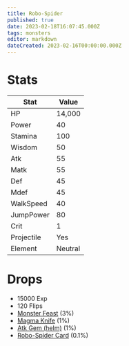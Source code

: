 ```yaml
---
title: Robo-Spider
published: true
date: 2023-02-18T16:07:45.000Z
tags: monsters
editor: markdown
dateCreated: 2023-02-16T00:00:00.000Z
---
```


# Stats
|Stat|Value|
|-|-|
|HP|14,000|
|Power|40|
|Stamina|100|
|Wisdom|50|
|Atk|55|
|Matk|55|
|Def|45|
|Mdef|45|
|WalkSpeed|40|
|JumpPower|80|
|Crit|1|
|Projectile|Yes|
|Element|Neutral|

# Drops
 * 15000 Exp
 * 120 Flips
 * [Monster Feast](/items/monster-feast.md) (3%)
 * [Magma Knife](/items/magma-knife.md) (1%)
 * [Atk Gem (helm)](/items/atk-gem-helm.md) (1%)
 * [Robo-Spider Card](/items/robo-spider-card.md) (0.1%)

